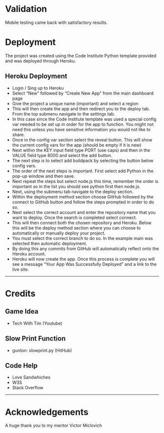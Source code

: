 

# Validation

Mobile testing came back with satisfactory results.


# Deployment

The project was created using the Code Institute Python template provided and was deployed through Heroku.

## Heroku Deployment

- Login / Sing up to Heroku
- Select “New” followed by “Create New App” from the main dashboard page
- Give the project a unique name (important) and select a region
- This will then create the app and then redirect you to the deploy tab. From the top submenu navigate to the settings tab.
- In this case since the Code Institute template was used a special config var needed to be set up in order for the app to function. You might not need this unless you have sensitive information you would not like to share.
- Once in the config var section select the reveal button. This will show the current config vars for the app (should be empty if it is new)
- Next within the KEY input field type PORT (use caps) and then in the VALUE field type 8000 and select the add button.
- The next step is to select add buildpack by selecting the button below config vars.
- The order of the next steps is important. First select add Python in the pop-up window and then save.
- Next repeat the steps but select node.js this time, remember the order is important so in the list you should see python first then node.js.
- Next, using the submenu tab navigate to the deploy section.
- Within the deployment method section choose GitHub followed by the connect to GitHub button and follow the steps prompted in order to do so.
- Next select the correct account and enter the repository name that you want to deploy. Once the search is completed select connect.
- This will then connect both the chosen repository and Heroku. Below this will be the deploy method section where you can choose to automatically or manually deploy your project.
- You must select the correct branch to do so. In the example main was selected then automatic deployment.
- By doing this any commits from GitHub will automatically reflect onto the Heroku account.
- Heroku will now create the app. Once this process is complete you will see a message “Your App Was Successfully Deployed” and a link to the live site.

***

# Credits

## Game Idea

- Tech With Tim (Youtube)

## Slow Print Function

- gunton: slowprint.py (HitHub)

## Code Help

- Love Sandwhiches
- W3S
- Stack Overflow

***

# Acknowledgements

A huge thank you to my mentor Victor Miclovich
